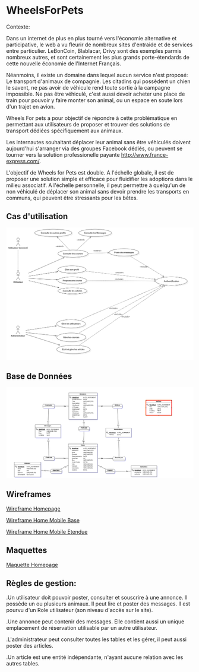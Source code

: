 # WheelsForPets


Contexte:

Dans un internet de plus en plus tourné vers l'économie alternative et participative, le web a vu fleurir de nombreux sites d'entraide et de services entre particulier. LeBonCoin, Blablacar, Drivy sont des exemples parmis nombreux autres, et sont certainement les plus grands porte-étendards de cette nouvelle économie de l'Internet Français. 

Néanmoins, il existe un domaine dans lequel aucun service n'est proposé: Le transport d'animaux de compagnie. Les citadins qui possèdent un chien le savent, ne pas avoir de véhicule rend toute sortie à la campagne impossible. Ne pas être véhiculé, c'est aussi devoir acheter une place de train pour pouvoir y faire monter son animal, ou un espace en soute lors d'un trajet en avion. 

Wheels For pets a pour objectif de répondre à cette problématique en permettant aux utilisateurs de proposer et trouver des solutions de transport dédiées spécifiquement aux animaux.
 
 Les internautes souhaitant déplacer leur animal sans être véhiculés doivent aujourd'hui s'arranger via des groupes Facebook dédiés, ou peuvent se tourner vers la solution professionelle payante  http://www.france-express.com/.

L'objectif de Wheels for Pets est double. A l'échelle globale, il est de proposer une solution simple et efficace pour fluidifier les adoptions dans le milieu associatif. A l'échelle personnelle, il peut permettre à quelqu'un de non véhiculé de déplacer son animal sans devoir prendre les transports en communs, qui peuvent être stressants pour les bêtes.


## Cas d'utilisation

![Diagramme UseCase](https://github.com/Balbri/WheelsForPets/blob/master/Documentation%20Source/Usecase.png)

## Base de Données

![MLD Wheels For Pets](https://github.com/Balbri/WheelsForPets/blob/master/Documentation%20Source/MLD.png)


## Wireframes
[Wireframe Homepage](https://github.com/Balbri/WheelsForPets/blob/master/Wireframes/%5BWF%5DWFP_Home_01.jpg)

[Wireframe Home Mobile Base](https://github.com/Balbri/WheelsForPets/blob/master/Wireframes/%5BWF%5DWFP_Home_Mobile_02.jpg)

[Wireframe Home Mobile Etendue](https://github.com/Balbri/WheelsForPets/blob/master/Wireframes/%5BWF%5DWFP_Home_Mobile_01.jpg)

## Maquettes

[Maquette Homepage](https://github.com/Balbri/WheelsForPets/blob/master/Exports/%5BCrea%5DWFP_Home_01.jpg)


## Règles de gestion:

.Un utilisateur doit pouvoir poster, consulter et souscrire à une annonce. Il possède un ou plusieurs animaux. Il peut lire et poster des messages. Il est pourvu d'un Role utilisateur (son niveau d'accès sur le site).

.Une annonce peut contenir des messages. Elle contient aussi un unique emplacement de réservation utilisable par un autre utilisateur.

.L'administrateur peut consulter toutes les tables et les gérer, il peut aussi poster des articles.

.Un article est une entité indépendante, n'ayant aucune relation avec les autres tables.














